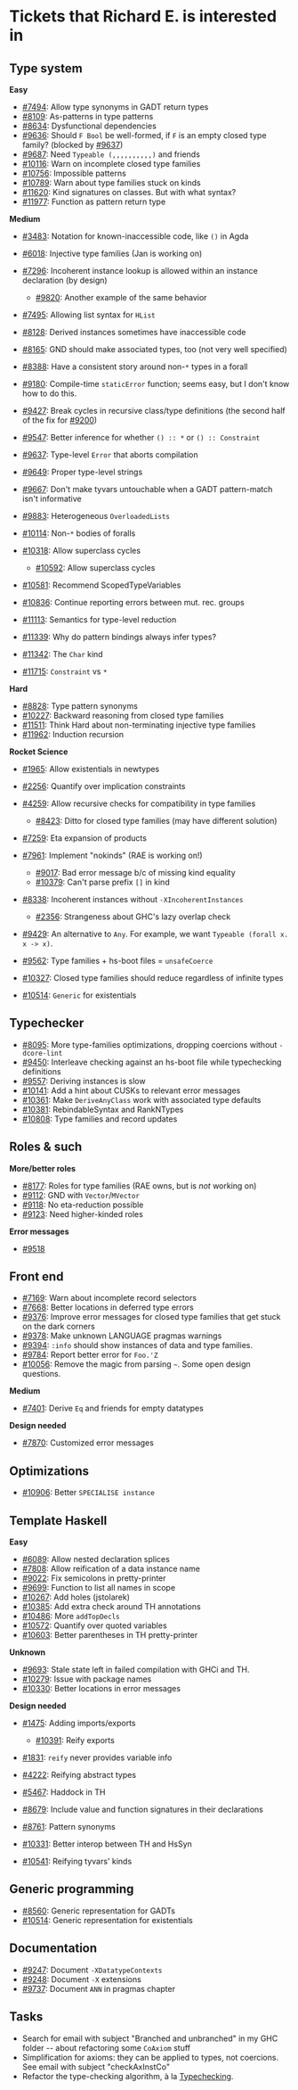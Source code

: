 # Tickets that Richard E. is interested in

## Type system

**Easy**

- [\#7494](https://gitlab.haskell.org//ghc/ghc/issues/7494): Allow type synonyms in GADT return types
- [\#8109](https://gitlab.haskell.org//ghc/ghc/issues/8109): As-patterns in type patterns
- [\#8634](https://gitlab.haskell.org//ghc/ghc/issues/8634): Dysfunctional dependencies
- [\#9636](https://gitlab.haskell.org//ghc/ghc/issues/9636): Should `F Bool` be well-formed, if `F` is an empty closed type family? (blocked by [\#9637](https://gitlab.haskell.org//ghc/ghc/issues/9637))
- [\#9687](https://gitlab.haskell.org//ghc/ghc/issues/9687): Need `Typeable (,,,,,,,,,,)` and friends
- [\#10116](https://gitlab.haskell.org//ghc/ghc/issues/10116): Warn on incomplete closed type families
- [\#10756](https://gitlab.haskell.org//ghc/ghc/issues/10756): Impossible patterns
- [\#10789](https://gitlab.haskell.org//ghc/ghc/issues/10789): Warn about type families stuck on kinds
- [\#11620](https://gitlab.haskell.org//ghc/ghc/issues/11620): Kind signatures on classes. But with what syntax?
- [\#11977](https://gitlab.haskell.org//ghc/ghc/issues/11977): Function as pattern return type

**Medium**

- [\#3483](https://gitlab.haskell.org//ghc/ghc/issues/3483): Notation for known-inaccessible code, like `()` in Agda
- [\#6018](https://gitlab.haskell.org//ghc/ghc/issues/6018): Injective type families (Jan is working on)
- [\#7296](https://gitlab.haskell.org//ghc/ghc/issues/7296): Incoherent instance lookup is allowed within an instance declaration (by design)

  - [\#9820](https://gitlab.haskell.org//ghc/ghc/issues/9820): Another example of the same behavior
- [\#7495](https://gitlab.haskell.org//ghc/ghc/issues/7495): Allowing list syntax for `HList`
- [\#8128](https://gitlab.haskell.org//ghc/ghc/issues/8128): Derived instances sometimes have inaccessible code
- [\#8165](https://gitlab.haskell.org//ghc/ghc/issues/8165): GND should make associated types, too (not very well specified)
- [\#8388](https://gitlab.haskell.org//ghc/ghc/issues/8388): Have a consistent story around non-`*` types in a forall
- [\#9180](https://gitlab.haskell.org//ghc/ghc/issues/9180): Compile-time `staticError` function; seems easy, but I don't know how to do this.
- [\#9427](https://gitlab.haskell.org//ghc/ghc/issues/9427): Break cycles in recursive class/type definitions (the second half of the fix for [\#9200](https://gitlab.haskell.org//ghc/ghc/issues/9200))
- [\#9547](https://gitlab.haskell.org//ghc/ghc/issues/9547): Better inference for whether `() :: *` or `() :: Constraint`
- [\#9637](https://gitlab.haskell.org//ghc/ghc/issues/9637): Type-level `Error` that aborts compilation
- [\#9649](https://gitlab.haskell.org//ghc/ghc/issues/9649): Proper type-level strings
- [\#9667](https://gitlab.haskell.org//ghc/ghc/issues/9667): Don't make tyvars untouchable when a GADT pattern-match isn't informative
- [\#9883](https://gitlab.haskell.org//ghc/ghc/issues/9883): Heterogeneous `OverloadedLists`
- [\#10114](https://gitlab.haskell.org//ghc/ghc/issues/10114): Non-`*` bodies of foralls
- [\#10318](https://gitlab.haskell.org//ghc/ghc/issues/10318): Allow superclass cycles

  - [\#10592](https://gitlab.haskell.org//ghc/ghc/issues/10592): Allow superclass cycles
- [\#10581](https://gitlab.haskell.org//ghc/ghc/issues/10581): Recommend ScopedTypeVariables
- [\#10836](https://gitlab.haskell.org//ghc/ghc/issues/10836): Continue reporting errors between mut. rec. groups
- [\#11113](https://gitlab.haskell.org//ghc/ghc/issues/11113): Semantics for type-level reduction
- [\#11339](https://gitlab.haskell.org//ghc/ghc/issues/11339): Why do pattern bindings always infer types?
- [\#11342](https://gitlab.haskell.org//ghc/ghc/issues/11342): The `Char` kind
- [\#11715](https://gitlab.haskell.org//ghc/ghc/issues/11715): `Constraint` vs `*`

**Hard**

- [\#8828](https://gitlab.haskell.org//ghc/ghc/issues/8828): Type pattern synonyms
- [\#10227](https://gitlab.haskell.org//ghc/ghc/issues/10227): Backward reasoning from closed type families
- [\#11511](https://gitlab.haskell.org//ghc/ghc/issues/11511): Think Hard about non-terminating injective type families
- [\#11962](https://gitlab.haskell.org//ghc/ghc/issues/11962): Induction recursion

**Rocket Science**

- [\#1965](https://gitlab.haskell.org//ghc/ghc/issues/1965): Allow existentials in newtypes
- [\#2256](https://gitlab.haskell.org//ghc/ghc/issues/2256): Quantify over implication constraints
- [\#4259](https://gitlab.haskell.org//ghc/ghc/issues/4259): Allow recursive checks for compatibility in type families

  - [\#8423](https://gitlab.haskell.org//ghc/ghc/issues/8423): Ditto for closed type families (may have different solution)
- [\#7259](https://gitlab.haskell.org//ghc/ghc/issues/7259): Eta expansion of products
- [\#7961](https://gitlab.haskell.org//ghc/ghc/issues/7961): Implement "nokinds" (RAE is working on!)

  - [\#9017](https://gitlab.haskell.org//ghc/ghc/issues/9017): Bad error message b/c of missing kind equality
  - [\#10379](https://gitlab.haskell.org//ghc/ghc/issues/10379): Can't parse prefix `[]` in kind
- [\#8338](https://gitlab.haskell.org//ghc/ghc/issues/8338): Incoherent instances without `-XIncoherentInstances`

  - [\#2356](https://gitlab.haskell.org//ghc/ghc/issues/2356): Strangeness about GHC's lazy overlap check
- [\#9429](https://gitlab.haskell.org//ghc/ghc/issues/9429): An alternative to `Any`. For example, we want `Typeable (forall x. x -> x)`.
- [\#9562](https://gitlab.haskell.org//ghc/ghc/issues/9562): Type families + hs-boot files = `unsafeCoerce`
- [\#10327](https://gitlab.haskell.org//ghc/ghc/issues/10327): Closed type families should reduce regardless of infinite types
- [\#10514](https://gitlab.haskell.org//ghc/ghc/issues/10514): `Generic` for existentials

## Typechecker

- [\#8095](https://gitlab.haskell.org//ghc/ghc/issues/8095): More type-families optimizations, dropping coercions without `-dcore-lint`
- [\#9450](https://gitlab.haskell.org//ghc/ghc/issues/9450): Interleave checking against an hs-boot file while typechecking definitions
- [\#9557](https://gitlab.haskell.org//ghc/ghc/issues/9557): Deriving instances is slow
- [\#10141](https://gitlab.haskell.org//ghc/ghc/issues/10141): Add a hint about CUSKs to relevant error messages
- [\#10361](https://gitlab.haskell.org//ghc/ghc/issues/10361): Make `DeriveAnyClass` work with associated type defaults
- [\#10381](https://gitlab.haskell.org//ghc/ghc/issues/10381): RebindableSyntax and RankNTypes
- [\#10808](https://gitlab.haskell.org//ghc/ghc/issues/10808): Type families and record updates

## Roles & such

**More/better roles**

- [\#8177](https://gitlab.haskell.org//ghc/ghc/issues/8177): Roles for type families (RAE owns, but is *not* working on)
- [\#9112](https://gitlab.haskell.org//ghc/ghc/issues/9112): GND with `Vector`/`MVector`
- [\#9118](https://gitlab.haskell.org//ghc/ghc/issues/9118): No eta-reduction possible
- [\#9123](https://gitlab.haskell.org//ghc/ghc/issues/9123): Need higher-kinded roles

**Error messages**

- [\#9518](https://gitlab.haskell.org//ghc/ghc/issues/9518)

## Front end

- [\#7169](https://gitlab.haskell.org//ghc/ghc/issues/7169): Warn about incomplete record selectors
- [\#7668](https://gitlab.haskell.org//ghc/ghc/issues/7668): Better locations in deferred type errors
- [\#9376](https://gitlab.haskell.org//ghc/ghc/issues/9376): Improve error messages for closed type families that get stuck on the dark corners
- [\#9378](https://gitlab.haskell.org//ghc/ghc/issues/9378): Make unknown LANGUAGE pragmas warnings
- [\#9394](https://gitlab.haskell.org//ghc/ghc/issues/9394): `:info` should show instances of data and type families.
- [\#9784](https://gitlab.haskell.org//ghc/ghc/issues/9784): Report better error for `Foo.'Z`
- [\#10056](https://gitlab.haskell.org//ghc/ghc/issues/10056): Remove the magic from parsing `~`. Some open design questions.

**Medium**

- [\#7401](https://gitlab.haskell.org//ghc/ghc/issues/7401): Derive `Eq` and friends for empty datatypes

**Design needed**

- [\#7870](https://gitlab.haskell.org//ghc/ghc/issues/7870): Customized error messages

## Optimizations

- [\#10906](https://gitlab.haskell.org//ghc/ghc/issues/10906): Better `SPECIALISE instance`

## Template Haskell

**Easy**

- [\#6089](https://gitlab.haskell.org//ghc/ghc/issues/6089): Allow nested declaration splices
- [\#7808](https://gitlab.haskell.org//ghc/ghc/issues/7808): Allow reification of a data instance name
- [\#9022](https://gitlab.haskell.org//ghc/ghc/issues/9022): Fix semicolons in pretty-printer
- [\#9699](https://gitlab.haskell.org//ghc/ghc/issues/9699): Function to list all names in scope
- [\#10267](https://gitlab.haskell.org//ghc/ghc/issues/10267): Add holes (jstolarek)
- [\#10385](https://gitlab.haskell.org//ghc/ghc/issues/10385): Add extra check around TH annotations
- [\#10486](https://gitlab.haskell.org//ghc/ghc/issues/10486): More `addTopDecls`
- [\#10572](https://gitlab.haskell.org//ghc/ghc/issues/10572): Quantify over quoted variables
- [\#10603](https://gitlab.haskell.org//ghc/ghc/issues/10603): Better parentheses in TH pretty-printer

**Unknown**

- [\#9693](https://gitlab.haskell.org//ghc/ghc/issues/9693): Stale state left in failed compilation with GHCi and TH.
- [\#10279](https://gitlab.haskell.org//ghc/ghc/issues/10279): Issue with package names
- [\#10330](https://gitlab.haskell.org//ghc/ghc/issues/10330): Better locations in error messages

**Design needed**

- [\#1475](https://gitlab.haskell.org//ghc/ghc/issues/1475): Adding imports/exports

  - [\#10391](https://gitlab.haskell.org//ghc/ghc/issues/10391): Reify exports
- [\#1831](https://gitlab.haskell.org//ghc/ghc/issues/1831): `reify` never provides variable info
- [\#4222](https://gitlab.haskell.org//ghc/ghc/issues/4222): Reifying abstract types
- [\#5467](https://gitlab.haskell.org//ghc/ghc/issues/5467): Haddock in TH
- [\#8679](https://gitlab.haskell.org//ghc/ghc/issues/8679): Include value and function signatures in their declarations
- [\#8761](https://gitlab.haskell.org//ghc/ghc/issues/8761): Pattern synonyms
- [\#10331](https://gitlab.haskell.org//ghc/ghc/issues/10331): Better interop between TH and HsSyn
- [\#10541](https://gitlab.haskell.org//ghc/ghc/issues/10541): Reifying tyvars' kinds

## Generic programming

- [\#8560](https://gitlab.haskell.org//ghc/ghc/issues/8560): Generic representation for GADTs
- [\#10514](https://gitlab.haskell.org//ghc/ghc/issues/10514): Generic representation for existentials

## Documentation

- [\#9247](https://gitlab.haskell.org//ghc/ghc/issues/9247): Document `-XDatatypeContexts`
- [\#9248](https://gitlab.haskell.org//ghc/ghc/issues/9248): Document `-X` extensions
- [\#9737](https://gitlab.haskell.org//ghc/ghc/issues/9737): Document `ANN` in pragmas chapter

## Tasks

- Search for email with subject "Branched and unbranched" in my GHC folder -- about refactoring some `CoAxiom` stuff
- Simplification for axioms: they can be applied to types, not coercions. See email with subject "checkAxInstCo"
- Refactor the type-checking algorithm, à la [Typechecking](typechecking).
